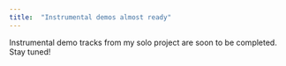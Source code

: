 ```yaml
---
title:  "Instrumental demos almost ready"
---
```


Instrumental demo tracks from my solo project are soon to be completed. Stay tuned!
